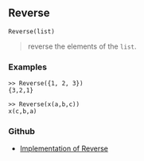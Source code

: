 ## Reverse

```
Reverse(list)
```

> reverse the elements of the `list`.
 

### Examples
```
>> Reverse({1, 2, 3})
{3,2,1}

>> Reverse(x(a,b,c))
x(c,b,a)
```

### Github

* [Implementation of Reverse](https://github.com/axkr/symja_android_library/blob/master/symja_android_library/matheclipse-core/src/main/java/org/matheclipse/core/builtin/ListFunctions.java#L5999) 
